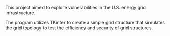 This project aimed to explore vulnerabilities in the U.S. energy grid infrastructure. 

The program utilizes TKinter to create a simple grid structure that simulates the grid topology to test the efficiency and security of grid structures.
